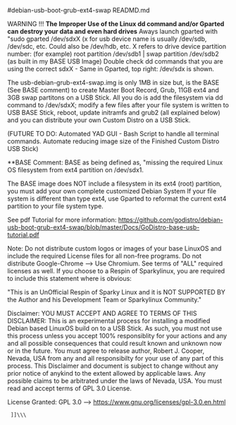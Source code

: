 #debian-usb-boot-grub-ext4-swap READMD.md

WARNING !!! **The Improper Use of the Linux dd command and/or Gparted can destroy your data and even hard drives** 
		Aways launch gparted with "sudo gparted /dev/sdxX (x for usb device name is usually /dev/sdb, /dev/sdc, etc. Could also be /dev/hdb, etc.
		X refers to drive device partition number: (for example) root partition /dev/sdb1 | swap partition /dev/sdb2 (as built in my BASE USB Image)
		Double check dd commands that you are using the correct sdxX - Same in Gparted, top right: /dev/sdx is shown.
		
The usb-debian-grub-ext4-swap.img is only 1MB in size but, is the BASE (See BASE comment) to create Master Boot Record, Grub, 11GB ext4 and 3GB swap partitons on a USB Stick. All you do is add the filesystem via dd command to /dev/sdxX; modify a few files after your file system is written to USB BASE Stick, reboot, update initramfs and grub2 (all explained below) and you can distribute your own Custom Distro on a USB Stick. 

(FUTURE TO DO: Automated YAD GUI - Bash Script to handle all terminal commands. Automate reducing image size of the Finished Custom Distro USB Stick)


**BASE Comment: BASE as being defined as, "missing the required Linux OS filesystem from ext4 partition on /dev/sdx1.

The BASE image does NOT include a filesystem in its ext4 (root) partition, you must add your own complete customized Debian System
If your file system is different than type ext4, use Gparted to reformat the current ext4 partition to your file system type.

See pdf Tutorial for more information: https://github.com/godistro/debian-usb-boot-grub-ext4-swap/blob/master/Docs/GoDistro-base-usb-tutorial.pdf
     
     
Note: Do not distribute custom logos or images of your base LinuxOS and include the required License files for all non-free programs. Do not distribute Google-Chrome --> Use Chromium. See terms of "ALL" required licenses as well. If you choose to a Respin of Sparkylinux, you are required to include this statement where is obvious:

"This is an UnOfficial Respin of Sparky Linux and it is NOT SUPPORTED BY the Author and his Development Team or Sparkylinux Community."

Disclaimer: YOU MUST ACCEPT AND AGREE TO TERMS OF THIS DISCLAIMER:
This is an experimental process for installing a modified Debian based LinuxOS build on to a USB Stick. As such, you must not use this process unless you accept 100% responsiblity for your actions and any and all possible consequences that could result known and unknown now or in the future. You must agree to release author, Robert J. Cooper, Nevada, USA from any and all responsibilty for your use of any part of this process. This Disclaimer and document is subject to change without any prior notice of anykind to the extent allowed by applicable laws.  Any possible claims to be arbitrated under the laws of Nevada, USA. You must read and accept terms of GPL 3.0 License.

License Granted:  GPL 3.0 --> https://www.gnu.org/licenses/gpl-3.0.en.html

     ]]\\\


